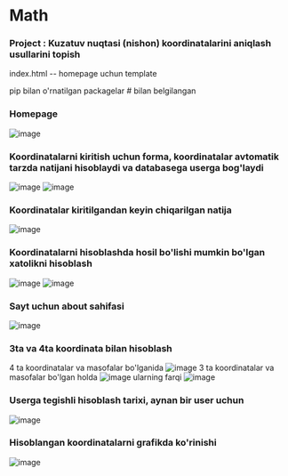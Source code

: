 # Math 
### Project : Kuzatuv nuqtasi (nishon) koordinatalarini aniqlash usullarini topish
index.html -- homepage uchun template

pip bilan o'rnatilgan packagelar # bilan belgilangan
 
 ### Homepage
 
 ![image](https://github.com/0101mirabror/Math/assets/99737165/ddf7b13a-45a8-4cdd-9b77-97a8d57dcdde)

### Koordinatalarni kiritish uchun forma, koordinatalar avtomatik tarzda natijani hisoblaydi va  databasega userga bog'laydi

![image](https://github.com/0101mirabror/Math/assets/99737165/1fdf2a20-12a9-44c9-9813-fc817b518095)
![image](https://github.com/0101mirabror/Math/assets/99737165/6e8105c4-0200-4dbb-b81a-0294bba7cbbf)

### Koordinatalar kiritilgandan keyin chiqarilgan natija

![image](https://github.com/0101mirabror/Math/assets/99737165/c73d9443-1154-4e8f-af89-0e671abf9a16)

### Koordinatalarni hisoblashda hosil bo'lishi mumkin bo'lgan xatolikni hisoblash
![image](https://github.com/0101mirabror/Math/assets/99737165/0e3882f1-9b4f-477f-8d89-3ce12e0643d0)
![image](https://github.com/0101mirabror/Math/assets/99737165/b2817e2e-eceb-4cbe-8fe9-cf1363d75ffa)

### Sayt uchun about sahifasi
![image](https://github.com/0101mirabror/Math/assets/99737165/af1790a0-6c8d-4dc2-be38-1414ba099659)

### 3ta va 4ta koordinata bilan hisoblash
4 ta koordinatalar va masofalar bo'lganida
![image](https://github.com/0101mirabror/Math/assets/99737165/8108fa31-8fc3-4f37-bc9e-c53398feb6ca)
3 ta koordinatalar va masofalar bo'lgan holda
![image](https://github.com/0101mirabror/Math/assets/99737165/035742d8-daee-48ff-8aa4-203705cead01)
ularning farqi
![image](https://github.com/0101mirabror/Math/assets/99737165/f22e4935-e8f9-4faf-be47-f631f8acc6b3)



### Userga tegishli hisoblash tarixi, aynan bir user uchun
![image](https://github.com/0101mirabror/Math/assets/99737165/7faaf548-f8b9-40ab-a295-bdddafd69503)

### Hisoblangan koordinatalarni grafikda ko'rinishi
![image](https://github.com/0101mirabror/Math/assets/99737165/8ccdbf5f-834f-4cf6-9c59-27f4b427308e)

